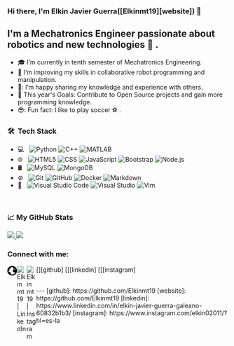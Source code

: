 ### Hi there, I'm Elkin Javier Guerra([Elkinmt19][website]) 👋

## I'm a Mechatronics Engineer passionate about robotics and new technologies :mechanical_arm: . 
- :mortar_board: I’m currently in tenth semester of Mechatronics Engineering.
- :robot: I’m improving my skills in collaborative robot programming and manipulation.
- 📄: I’m happy sharing my knowledge and experience with others.
- :goal_net: This year's Goals: Contribute to Open Source projects and gain more programming knowledge.
- 😎: Fun fact: I like to play soccer :soccer: .

<h3> 🛠 &nbsp;Tech Stack</h3>

- 💻 &nbsp;
  ![Python](https://img.shields.io/badge/-Python-333333?style=flat&logo=python)
  ![C++](https://img.shields.io/badge/-C++-333333?style=flat&logo=C%2B%2B&logoColor=00599C)
  ![MATLAB](https://www.mathworks.com/matlabcentral/images/matlab-file-exchange.svg)
- 🌐 &nbsp;
  ![HTML5](https://img.shields.io/badge/-HTML5-333333?style=flat&logo=HTML5)
  ![CSS](https://img.shields.io/badge/-CSS-333333?style=flat&logo=CSS3&logoColor=1572B6)
  ![JavaScript](https://img.shields.io/badge/-JavaScript-333333?style=flat&logo=javascript)
  ![Bootstrap](https://img.shields.io/badge/-Bootstrap-333333?style=flat&logo=bootstrap&logoColor=563D7C)
  ![Node.js](https://img.shields.io/badge/-Node.js-333333?style=flat&logo=node.js)
- 🛢 &nbsp;
  ![MySQL](https://img.shields.io/badge/-MySQL-333333?style=flat&logo=mysql)
  ![MongoDB](https://img.shields.io/badge/-MongoDB-333333?style=flat&logo=mongodb)
- ⚙️ &nbsp;
  ![Git](https://img.shields.io/badge/-Git-333333?style=flat&logo=git)
  ![GitHub](https://img.shields.io/badge/-GitHub-333333?style=flat&logo=github)
  ![Docker](https://badgen.net/badge/icon/docker?icon=docker&label)
  ![Markdown](https://img.shields.io/badge/-Markdown-333333?style=flat&logo=markdown)
- 🔧 &nbsp;
  ![Visual Studio Code](https://img.shields.io/badge/-Visual%20Studio%20Code-333333?style=flat&logo=visual-studio-code&logoColor=007ACC)
  ![Visual Studio](https://badgen.net/badge/icon/visualstudio?icon=visualstudio&label)
  ![Vim](https://img.shields.io/badge/--019733?logo=vim)

<br/>

### 📈 My GitHub Stats 
<a href="https://github.com/Elkinmt19">
  <img height="180em" src="https://github-readme-stats.vercel.app/api?username=Elkinmt19&theme=algolia&show_icons=true" />
  <img height="180em" src="https://github-readme-stats.vercel.app/api/top-langs/?username=Elkinmt19&theme=algolia&layout=compact" />
</a>

<br/>

### Connect with me:
[<img align="left" alt="Elkinmt19 | github" width="22px" src="https://raw.githubusercontent.com/iconic/open-iconic/master/svg/globe.svg" />][github]
[<img align="left" alt="Elkinmt19 | LinkedIn" width="22px" src="https://cdn.jsdelivr.net/npm/simple-icons@v3/icons/linkedin.svg" />][linkedin]
[<img align="left" alt="Elkinmt19 | Instagram" width="22px" src="https://cdn.jsdelivr.net/npm/simple-icons@3.13.0/icons/instagram.svg" />][instagram]

<br />
---
[github]: https://github.com/Elkinmt19
[website]: https://github.com/Elkinmt19
[linkedin]: https://www.linkedin.com/in/elkin-javier-guerra-galeano-60832b1b3/
[instagram]: https://www.instagram.com/elkin02011/?hl=es-la

